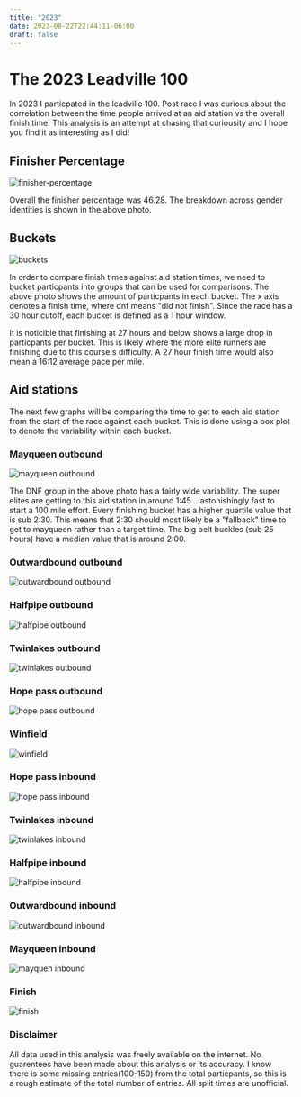 ```yaml
---
title: "2023"
date: 2023-08-22T22:44:11-06:00
draft: false
---
```


# The 2023 Leadville 100

In 2023 I particpated in the leadville 100. Post race I was curious about the correlation between the time people arrived at an aid station vs the overall finish time. This analysis is an attempt at chasing that curiousity and I hope you find it as interesting as I did!

## Finisher Percentage 

![finisher-percentage](/finisher-percentage.png)

Overall the finisher percentage was 46.28. The breakdown across gender identities is shown in the above photo.

## Buckets 

![buckets](/buckets.png)

In order to compare finish times against aid station times, we need to bucket particpants into groups that can be used for comparisons. The above photo shows the amount of particpants in each bucket. The x axis denotes a finish time, where dnf means "did not finish". Since the race has a 30 hour cutoff, each bucket is defined as a 1 hour window. 

It is noticible that finishing at 27 hours and below shows a large drop in particpants per bucket. This is likely where the more elite runners are finishing due to this course's difficulty. A 27 hour finish time would also mean a 16:12 average pace per mile.   

## Aid stations

The next few graphs will be comparing the time to get to each aid station from the start of the race against each bucket. This is done using a box plot to denote the variability within each bucket.

### Mayqueen outbound 

![mayqueen outbound](/mayqueen_outbound.png)

The DNF group in the above photo has a fairly wide variability. The super elites are getting to this aid station in around 1:45 ...astonishingly fast to start a 100 mile effort. Every finishing bucket has a higher quartile value that is sub 2:30. This means that 2:30 should most likely be a "fallback" time to get to mayqueen rather than a target time. The big belt buckles (sub 25 hours) have a median value that is around 2:00. 

### Outwardbound outbound

![outwardbound outbound](/outwardbound_outbound.png)

### Halfpipe outbound

![halfpipe outbound](/halfpipe_outbound.png)

### Twinlakes outbound

![twinlakes outbound](/twinlakes_outbound.png)

### Hope pass outbound

![hope pass outbound](/hope_pass_outbound.png)

### Winfield

![winfield](/winfield.png)

### Hope pass inbound

![hope pass inbound](/hope_pass_inbound.png)

### Twinlakes inbound

![twinlakes inbound](/twinlakes_inbound.png)

### Halfpipe inbound

![halfpipe inbound](/halfpipe_inbound.png)

### Outwardbound inbound

![outwardbound inbound](/outwardbound_inbound.png)

### Mayqueen inbound

![mayquen inbound](/mayqueen_inbound.png)

### Finish

![finish](/finish.png)

### Disclaimer

All data used in this analysis was freely available on the internet. No guarentees have been made about this analysis or its accuracy. I know there is some missing entries(100-150) from the total particpants, so this is a rough estimate of the total number of entries. All split times are unofficial.


